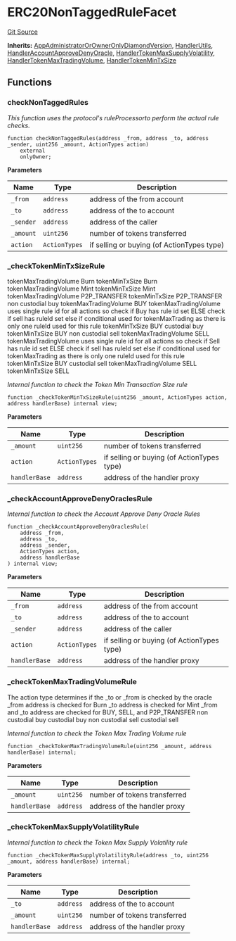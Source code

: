 # ERC20NonTaggedRuleFacet
[Git Source](https://github.com/thrackle-io/rules-engine/blob/6d65728d4e93813016499a87fe04f8385b777100/src/client/token/handler/diamond/ERC20NonTaggedRuleFacet.sol)

**Inherits:**
[AppAdministratorOrOwnerOnlyDiamondVersion](/src/client/token/handler/common/AppAdministratorOrOwnerOnlyDiamondVersion.sol/contract.AppAdministratorOrOwnerOnlyDiamondVersion.md), [HandlerUtils](/src/client/token/handler/common/HandlerUtils.sol/contract.HandlerUtils.md), [HandlerAccountApproveDenyOracle](/src/client/token/handler/ruleContracts/HandlerAccountApproveDenyOracle.sol/contract.HandlerAccountApproveDenyOracle.md), [HandlerTokenMaxSupplyVolatility](/src/client/token/handler/ruleContracts/HandlerTokenMaxSupplyVolatility.sol/contract.HandlerTokenMaxSupplyVolatility.md), [HandlerTokenMaxTradingVolume](/src/client/token/handler/ruleContracts/HandlerTokenMaxTradingVolume.sol/contract.HandlerTokenMaxTradingVolume.md), [HandlerTokenMinTxSize](/src/client/token/handler/ruleContracts/HandlerTokenMinTxSize.sol/contract.HandlerTokenMinTxSize.md)


## Functions
### checkNonTaggedRules

*This function uses the protocol's ruleProcessorto perform the actual rule checks.*


```solidity
function checkNonTaggedRules(address _from, address _to, address _sender, uint256 _amount, ActionTypes action)
    external
    onlyOwner;
```
**Parameters**

|Name|Type|Description|
|----|----|-----------|
|`_from`|`address`|address of the from account|
|`_to`|`address`|address of the to account|
|`_sender`|`address`|address of the caller|
|`_amount`|`uint256`|number of tokens transferred|
|`action`|`ActionTypes`|if selling or buying (of ActionTypes type)|


### _checkTokenMinTxSizeRule

tokenMaxTradingVolume Burn
tokenMinTxSize Burn
tokenMaxTradingVolume Mint
tokenMinTxSize Mint
tokenMaxTradingVolume P2P_TRANSFER
tokenMinTxSize P2P_TRANSFER
non custodial buy
tokenMaxTradingVolume BUY
tokenMaxTradingVolume uses single rule id for all actions so check if Buy has rule id set ELSE check if sell has ruleId set
else if conditional used for tokenMaxTrading as there is only one ruleId used for this rule
tokenMinTxSize BUY
custodial buy
tokenMinTxSize BUY
non custodial sell
tokenMaxTradingVolume SELL
tokenMaxTradingVolume uses single rule id for all actions so check if Sell has rule id set ELSE check if sell has ruleId set
else if conditional used for tokenMaxTrading as there is only one ruleId used for this rule
tokenMinTxSize BUY
custodial sell
tokenMaxTradingVolume SELL
tokenMinTxSize SELL

*Internal function to check the Token Min Transaction Size rule*


```solidity
function _checkTokenMinTxSizeRule(uint256 _amount, ActionTypes action, address handlerBase) internal view;
```
**Parameters**

|Name|Type|Description|
|----|----|-----------|
|`_amount`|`uint256`|number of tokens transferred|
|`action`|`ActionTypes`|if selling or buying (of ActionTypes type)|
|`handlerBase`|`address`|address of the handler proxy|


### _checkAccountApproveDenyOraclesRule

*Internal function to check the Account Approve Deny Oracle Rules*


```solidity
function _checkAccountApproveDenyOraclesRule(
    address _from,
    address _to,
    address _sender,
    ActionTypes action,
    address handlerBase
) internal view;
```
**Parameters**

|Name|Type|Description|
|----|----|-----------|
|`_from`|`address`|address of the from account|
|`_to`|`address`|address of the to account|
|`_sender`|`address`|address of the caller|
|`action`|`ActionTypes`|if selling or buying (of ActionTypes type)|
|`handlerBase`|`address`|address of the handler proxy|


### _checkTokenMaxTradingVolumeRule

The action type determines if the _to or _from is checked by the oracle
_from address is checked for Burn
_to address is checked  for Mint
_from and _to address are checked for BUY, SELL, and P2P_TRANSFER
non custodial buy
custodial buy
non custodial sell
custodial sell

*Internal function to check the Token Max Trading Volume rule*


```solidity
function _checkTokenMaxTradingVolumeRule(uint256 _amount, address handlerBase) internal;
```
**Parameters**

|Name|Type|Description|
|----|----|-----------|
|`_amount`|`uint256`|number of tokens transferred|
|`handlerBase`|`address`|address of the handler proxy|


### _checkTokenMaxSupplyVolatilityRule

*Internal function to check the Token Max Supply Volatility rule*


```solidity
function _checkTokenMaxSupplyVolatilityRule(address _to, uint256 _amount, address handlerBase) internal;
```
**Parameters**

|Name|Type|Description|
|----|----|-----------|
|`_to`|`address`|address of the to account|
|`_amount`|`uint256`|number of tokens transferred|
|`handlerBase`|`address`|address of the handler proxy|


